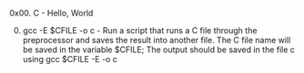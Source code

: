 0x00. C - Hello, World

0. gcc -E $CFILE -o c - Run a script that runs a C file through the preprocessor and saves the result into another file. The C file name will be saved in the variable $CFILE; The output should be saved in the file c using gcc $CFILE -E -o c
